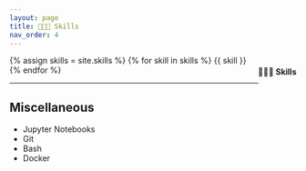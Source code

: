 ```yaml
---
layout: page
title: 👩🏻‍💻 Skills
nav_order: 4
---
```


<p style = "float: right"> 
    <h4 style = "float: right">👩🏻‍💻 Skills</h4>    
</p>

{% assign skills = site.skills %}
{% for skill in skills %}
    {{ skill }}
{% endfor %}

<hr>

## Miscellaneous

* Jupyter Notebooks
* Git
* Bash
* Docker
